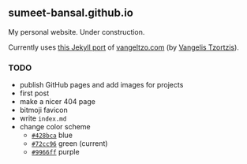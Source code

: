 ## sumeet-bansal.github.io

My personal website. Under construction.

Currently uses [this Jekyll port](https://github.com/TaylanTatli/Halve) of [vangeltzo.com](http://vangeltzo.com/) (by [Vangelis Tzortzis](https://github.com/srekoble)).

### TODO
+ publish GitHub pages and add images for projects
+ first post
+ make a nicer 404 page
+ bitmoji favicon
+ write `index.md`
+ change color scheme
	+ [`#428bca`](http://www.color-hex.com/color/428bca) blue
	+ [`#72cc96`](http://www.color-hex.com/color/72cc96) green (current)
	+ [`#9966ff`](http://www.color-hex.com/color/9966ff) purple
